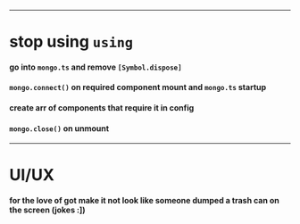 ***
# stop using ``using``
#### go into ``mongo.ts`` and remove ``[Symbol.dispose]``
#### ``mongo.connect()`` on required component mount and ``mongo.ts`` startup
#### create arr of components that require it in config
#### ``mongo.close()`` on unmount

***
# UI/UX
#### for the love of got make it not look like someone dumped a trash can on the screen (jokes :])